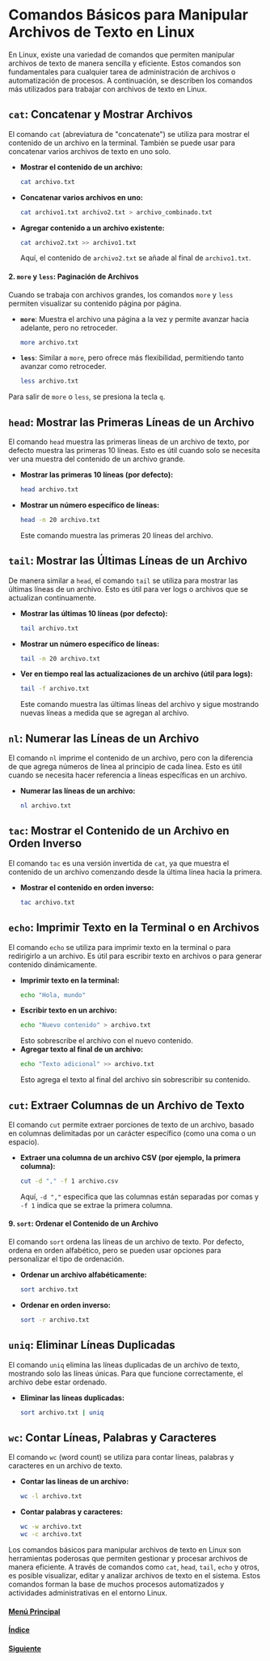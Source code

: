 # Comandos Básicos para Manipular Archivos de Texto en Linux

En Linux, existe una variedad de comandos que permiten manipular archivos de texto de manera sencilla y eficiente. Estos comandos son fundamentales para cualquier tarea de administración de archivos o automatización de procesos. A continuación, se describen los comandos más utilizados para trabajar con archivos de texto en Linux.

## **`cat`**: Concatenar y Mostrar Archivos
El comando `cat` (abreviatura de "concatenate") se utiliza para mostrar el contenido de un archivo en la terminal. También se puede usar para concatenar varios archivos de texto en uno solo.

- **Mostrar el contenido de un archivo:**
  ```bash
  cat archivo.txt
  ```
- **Concatenar varios archivos en uno:**
  ```bash
  cat archivo1.txt archivo2.txt > archivo_combinado.txt
  ```
- **Agregar contenido a un archivo existente:**
  ```bash
  cat archivo2.txt >> archivo1.txt
  ```
  Aquí, el contenido de `archivo2.txt` se añade al final de `archivo1.txt`.

#### 2. **`more` y `less`**: Paginación de Archivos
Cuando se trabaja con archivos grandes, los comandos `more` y `less` permiten visualizar su contenido página por página.

- **`more`**: Muestra el archivo una página a la vez y permite avanzar hacia adelante, pero no retroceder.
  ```bash
  more archivo.txt
  ```
- **`less`**: Similar a `more`, pero ofrece más flexibilidad, permitiendo tanto avanzar como retroceder.
  ```bash
  less archivo.txt
  ```

Para salir de `more` o `less`, se presiona la tecla `q`.

## **`head`**: Mostrar las Primeras Líneas de un Archivo
El comando `head` muestra las primeras líneas de un archivo de texto, por defecto muestra las primeras 10 líneas. Esto es útil cuando solo se necesita ver una muestra del contenido de un archivo grande.

- **Mostrar las primeras 10 líneas (por defecto):**
  ```bash
  head archivo.txt
  ```
- **Mostrar un número específico de líneas:**
  ```bash
  head -n 20 archivo.txt
  ```
  Este comando muestra las primeras 20 líneas del archivo.

## **`tail`**: Mostrar las Últimas Líneas de un Archivo
De manera similar a `head`, el comando `tail` se utiliza para mostrar las últimas líneas de un archivo. Esto es útil para ver logs o archivos que se actualizan continuamente.

- **Mostrar las últimas 10 líneas (por defecto):**
  ```bash
  tail archivo.txt
  ```
- **Mostrar un número específico de líneas:**
  ```bash
  tail -n 20 archivo.txt
  ```
- **Ver en tiempo real las actualizaciones de un archivo (útil para logs):**
  ```bash
  tail -f archivo.txt
  ```
  Este comando muestra las últimas líneas del archivo y sigue mostrando nuevas líneas a medida que se agregan al archivo.

## **`nl`**: Numerar las Líneas de un Archivo
El comando `nl` imprime el contenido de un archivo, pero con la diferencia de que agrega números de línea al principio de cada línea. Esto es útil cuando se necesita hacer referencia a líneas específicas en un archivo.

- **Numerar las líneas de un archivo:**
  ```bash
  nl archivo.txt
  ```

## **`tac`**: Mostrar el Contenido de un Archivo en Orden Inverso
El comando `tac` es una versión invertida de `cat`, ya que muestra el contenido de un archivo comenzando desde la última línea hacia la primera.

- **Mostrar el contenido en orden inverso:**
  ```bash
  tac archivo.txt
  ```

## **`echo`**: Imprimir Texto en la Terminal o en Archivos
El comando `echo` se utiliza para imprimir texto en la terminal o para redirigirlo a un archivo. Es útil para escribir texto en archivos o para generar contenido dinámicamente.

- **Imprimir texto en la terminal:**
  ```bash
  echo "Hola, mundo"
  ```
- **Escribir texto en un archivo:**
  ```bash
  echo "Nuevo contenido" > archivo.txt
  ```
  Esto sobrescribe el archivo con el nuevo contenido.
- **Agregar texto al final de un archivo:**
  ```bash
  echo "Texto adicional" >> archivo.txt
  ```
  Esto agrega el texto al final del archivo sin sobrescribir su contenido.

## **`cut`**: Extraer Columnas de un Archivo de Texto
El comando `cut` permite extraer porciones de texto de un archivo, basado en columnas delimitadas por un carácter específico (como una coma o un espacio).

- **Extraer una columna de un archivo CSV (por ejemplo, la primera columna):**
  ```bash
  cut -d "," -f 1 archivo.csv
  ```
  Aquí, `-d ","` especifica que las columnas están separadas por comas y `-f 1` indica que se extrae la primera columna.

#### 9. **`sort`**: Ordenar el Contenido de un Archivo
El comando `sort` ordena las líneas de un archivo de texto. Por defecto, ordena en orden alfabético, pero se pueden usar opciones para personalizar el tipo de ordenación.

- **Ordenar un archivo alfabéticamente:**
  ```bash
  sort archivo.txt
  ```
- **Ordenar en orden inverso:**
  ```bash
  sort -r archivo.txt
  ```

## **`uniq`**: Eliminar Líneas Duplicadas
El comando `uniq` elimina las líneas duplicadas de un archivo de texto, mostrando solo las líneas únicas. Para que funcione correctamente, el archivo debe estar ordenado.

- **Eliminar las líneas duplicadas:**
  ```bash
  sort archivo.txt | uniq
  ```

## **`wc`**: Contar Líneas, Palabras y Caracteres
El comando `wc` (word count) se utiliza para contar líneas, palabras y caracteres en un archivo de texto.

- **Contar las líneas de un archivo:**
  ```bash
  wc -l archivo.txt
  ```
- **Contar palabras y caracteres:**
  ```bash
  wc -w archivo.txt
  wc -c archivo.txt
  ```

Los comandos básicos para manipular archivos de texto en Linux son herramientas poderosas que permiten gestionar y procesar archivos de manera eficiente. A través de comandos como `cat`, `head`, `tail`, `echo` y otros, es posible visualizar, editar y analizar archivos de texto en el sistema. Estos comandos forman la base de muchos procesos automatizados y actividades administrativas en el entorno Linux.

#### [Menú Principal](../../index.md)
#### [Índice](./index.md)
#### [Siguiente](./03_ejercicioarchivosdetexto.md)